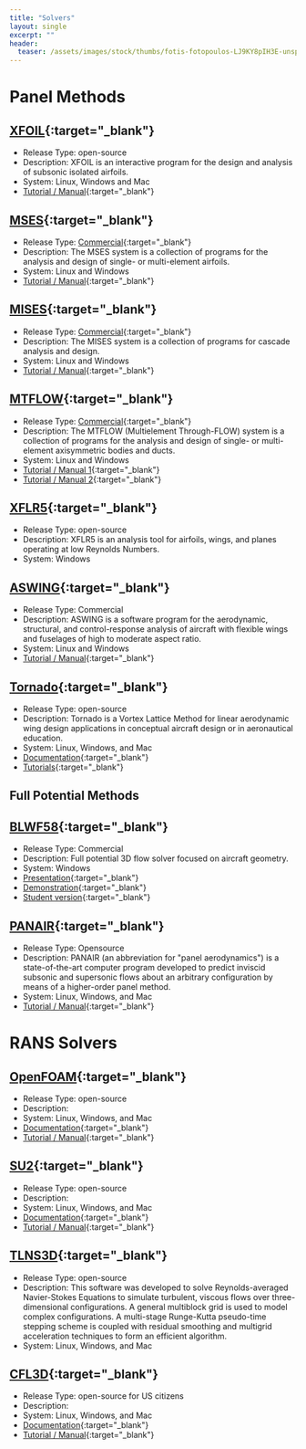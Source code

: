 ```yaml
---
title: "Solvers"
layout: single
excerpt: ""
header:
  teaser: /assets/images/stock/thumbs/fotis-fotopoulos-LJ9KY8pIH3E-unsplash.jpg
---
```


# Panel Methods

## [XFOIL](https://web.mit.edu/drela/Public/web/xfoil/){:target="\_blank"}

- Release Type: open-source
- Description: XFOIL is an interactive program for the design and analysis of subsonic isolated airfoils.
- System: Linux, Windows and Mac
- [Tutorial / Manual](http://web.mit.edu/aeroutil_v1.0/xfoil_doc.txt){:target="\_blank"}

## [MSES](http://web.mit.edu/drela/Public/web/mses/){:target="\_blank"}

- Release Type: [Commercial](https://tlo.mit.edu/technologies/mses-software-high-lift-multielement-airfoil-configurations){:target="\_blank"}
- Description: The MSES system is a collection of programs for the analysis and design of single- or multi-element airfoils.
- System: Linux and Windows
- [Tutorial / Manual](http://web.mit.edu/drela/Public/web/mses/mses.pdf){:target="\_blank"}

## [MISES](http://web.mit.edu/drela/Public/web/mises/){:target="\_blank"}

- Release Type: [Commercial](https://tlo.mit.edu/technologies/mises-software-design-and-analysis-turbomachinery-blading){:target="\_blank"}
- Description: The MISES system is a collection of programs for cascade analysis and design.
- System: Linux and Windows
- [Tutorial / Manual](http://web.mit.edu/drela/Public/web/mises/mises.pdf){:target="\_blank"}

## [MTFLOW](http://web.mit.edu/drela/Public/web/mtflow/){:target="\_blank"}

- Release Type: [Commercial](https://tlo.mit.edu/technologies/mtflow-software-multielement-through-flow){:target="\_blank"}
- Description: The MTFLOW (Multielement Through-FLOW) system is a collection of programs for the analysis and design of single- or multi-element axisymmetric bodies and ducts.
- System: Linux and Windows
- [Tutorial / Manual 1](http://web.mit.edu/drela/Public/web/mtflow/mtflow.pd){:target="\_blank"}
- [Tutorial / Manual 2](http://web.mit.edu/drela/Public/web/mtflow/MTtalk1.pdf){:target="\_blank"}

## [XFLR5](http://www.xflr5.tech/xflr5.htm){:target="\_blank"}

- Release Type: open-source
- Description: XFLR5 is an analysis tool for airfoils, wings, and planes operating at low Reynolds Numbers.
- System: Windows

## [ASWING](http://web.mit.edu/drela/Public/web/aswing/){:target="\_blank"}

- Release Type: Commercial
- Description: ASWING is a software program for the aerodynamic, structural, and control-response analysis of aircraft with flexible wings and fuselages of high to moderate aspect ratio.
- System: Linux and Windows
- [Tutorial / Manual](http://web.mit.edu/drela/Public/web/aswing/){:target="\_blank"}

## [Tornado](http://tornado.redhammer.se/){:target="\_blank"}

- Release Type: open-source
- Description: Tornado is a Vortex Lattice Method for linear aerodynamic wing design applications in conceptual aircraft design or in aeronautical education.
- System: Linux, Windows, and Mac
- [Documentation](http://tornado.redhammer.se/index.php/documentation/documents){:target="\_blank"}
- [Tutorials](http://tornado.redhammer.se/index.php/documentation/tutorials){:target="\_blank"}

## Full Potential Methods

## [BLWF58](https://blwf-aero.ru/BLWF_code/index_en.html){:target="\_blank"}

- Release Type: Commercial
- Description: Full potential 3D flow solver focused on aircraft geometry.
- System: Windows
- [Presentation](https://blwf-aero.ru/BLWF_code/BLWF_Presentation/PresentationBLWF_en.pdf){:target="\_blank"}
- [Demonstration](https://blwf-aero.ru/BLWF_code/BLWFdemo/index_en.html){:target="\_blank"}
- [Student version](https://blwf-aero.ru/BLWF_code/BLWF_students/index_en.html){:target="\_blank"}

## [PANAIR](http://www.pdas.com/panair.html){:target="\_blank"}

- Release Type: Opensource
- Description: PANAIR (an abbreviation for "panel aerodynamics") is a state-of-the-art computer program developed to predict inviscid subsonic and supersonic flows about an arbitrary configuration by means of a higher-order panel method.
- System: Linux, Windows, and Mac
- [Tutorial / Manual](http://www.pdas.com/panairrefs.html){:target="\_blank"}

# RANS Solvers

## [OpenFOAM](https://www.openfoam.com/){:target="\_blank"}

- Release Type: open-source
- Description:
- System: Linux, Windows, and Mac
- [Documentation](https://www.openfoam.com/documentation/){:target="\_blank"}
- [Tutorial / Manual](https://wiki.openfoam.com/Main_Page){:target="\_blank"}

## [SU2](https://su2code.github.io/){:target="\_blank"}

- Release Type: open-source
- Description:
- System: Linux, Windows, and Mac
- [Documentation](https://github.com/su2code/SU2/wiki){:target="\_blank"}
- [Tutorial / Manual](https://su2code.github.io/tutorials/home/){:target="\_blank"}

## [TLNS3D](https://software.nasa.gov/software/LAR-16666-GS){:target="\_blank"}

- Release Type: open-source
- Description: This software was developed to solve Reynolds-averaged Navier-Stokes Equations to simulate turbulent, viscous flows over three-dimensional configurations. A general multiblock grid is used to model complex configurations. A multi-stage Runge-Kutta pseudo-time stepping scheme is coupled with residual smoothing and multigrid acceleration techniques to form an efficient algorithm.
- System: Linux, Windows, and Mac

## [CFL3D](https://software.nasa.gov/software/LAR-16003-1){:target="\_blank"}

- Release Type: open-source for US citizens
- Description:
- System: Linux, Windows, and Mac
- [Documentation](https://github.com/NASA/CFL3D){:target="\_blank"}
- [Tutorial / Manual](https://cfl3d.larc.nasa.gov/){:target="\_blank"}
